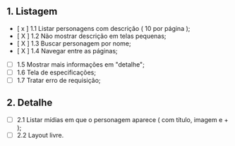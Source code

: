 ## 1. Listagem
- [ x ] 1.1 Listar personagens com descrição ( 10 por página );
- [ X ] 1.2 Não mostrar descrição em telas pequenas;
- [ X ] 1.3 Buscar personagem por nome;
- [ X ] 1.4 Navegar entre as páginas;
- [ ] 1.5 Mostrar mais informações em "detalhe";
- [ ] 1.6 Tela de especificações;
- [ ] 1.7 Tratar erro de requisição;

## 2. Detalhe
- [ ] 2.1 Listar mídias em que o personagem aparece ( com título, imagem e + );
- [ ] 2.2 Layout livre.
